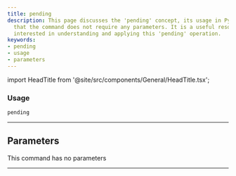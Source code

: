 ```yaml
---
title: pending
description: This page discusses the 'pending' concept, its usage in Python, and emphasizes
  that the command does not require any parameters. It is a useful resource for those
  interested in understanding and applying this 'pending' operation.
keywords:
- pending
- usage
- parameters
---
```


import HeadTitle from '@site/src/components/General/HeadTitle.tsx';

<HeadTitle title="portfolio /brokers/degiro/pending - Reference | OpenBB Terminal Docs" />



### Usage

```python wordwrap
pending
```

---

## Parameters

This command has no parameters


---

